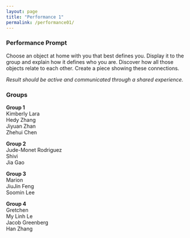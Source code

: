 ```yaml
---
layout: page
title: "Performance 1"
permalink: /performance01/
---
```


### Performance Prompt

Choose an object at home with you that best defines you. Display it to the group and explain how it defines who you are. Discover how all those objects relate to each other. Create a piece showing these connections.

_Result should be active and communicated through a shared experience._

### Groups

**Group 1**  
Kimberly Lara  
Hedy Zhang  
Jiyuan Zhan  
Zhehui Chen

**Group 2**  
Jude-Monet Rodriguez  
Shivi  
Jia Gao

**Group 3**  
Marion  
JiuJin Feng  
Soomin Lee

**Group 4**  
Gretchen  
My Linh Le  
Jacob Greenberg  
Han Zhang
